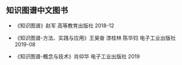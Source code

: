 ## 知识图谱中文图书

* 《知识图谱》赵军 高等教育出版社 2018-12

* 《知识图谱-方法、实践与应用》王昊奋 漆桂林 陈华钧 电子工业出版社 2019-08

* 《知识图谱-概念与技术》肖仰华 电子工业出版社 2019

